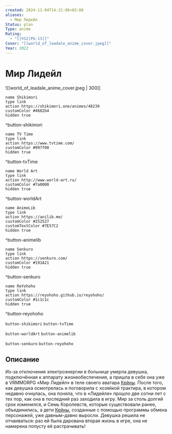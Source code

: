 ```yaml
---
created: 2024-11-04T14:21:06+03:00
aliases:
  - Мир Лидейл
Status: plan
Type: anime
Rating:
  - "[[®️12|PG-13]]"
Cover: "[[world_of_leadale_anime_cover.jpeg]]"
Year: 2022
---
```


# Мир Лидейл

![[world_of_leadale_anime_cover.jpeg | 300]]

```button
name Shikimori
type link
action https://shikimori.one/animes/48239
customColor #4682b4
hidden true
```
^button-shikimori

```button
name TV Time
type link
action https://www.tvtime.com/
customColor #997f00
hidden true
```
^button-tvTime

```button
name World Art
type link
action http://www.world-art.ru/
customColor #7a0000
hidden true
```
^button-worldArt

```button
name AnimeLib
type link
action https://anilib.me/
customColor #252527
customTextColor #7E57C2
hidden true
```
^button-animelib

```button
name Senkuro
type link
action https://senkuro.com/
customColor #191A21
hidden true
```
^button-senkuro

```button
name ReYohoho
type link
action https://reyohoho.github.io/reyohoho/
customColor #1c1c1c
hidden true
```
^button-reyohoho

`button-shikimori` `button-tvTime`

`button-worldArt` `button-animelib`

`button-senkuro` `button-reyohoho`

## Описание

Из-за отключения электроэнергии в больнице умерла девушка, подключённая к аппарату жизнеобеспечения, а пришла в себя она уже в VRMMORPG «Мир Лидейл» в теле своего аватара [Кейны](https://shikimori.one/characters/193229-cayna). После того, как девушка осмотрелась и поговорила с хозяйкой трактира, в котором недавно очнулась, она поняла, что в «Лидейле» прошло две сотни лет с тех пор, как она в последний раз заходила в игру. Мир за столь долгий срок изменился, и Семь Королевств, которые существовали ранее, объединились, а дети [Кейны](https://shikimori.one/characters/193229-cayna), созданные с помощью программы обмена персонажей, уже давным-давно выросли. Девушка решила не отчаиваться: раз ей была дарована вторая жизнь в игре, она не намерена попусту её растрачивать!
